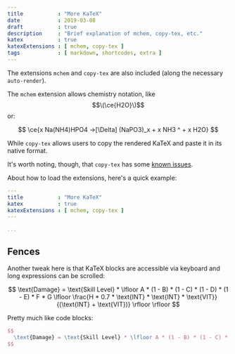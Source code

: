 ```yaml
---
title           : "More KaTeX"
date            : 2019-03-08
draft           : true
description     : "Brief explanation of mchem, copy-tex, etc."
katex           : true
katexExtensions : [ mchem, copy-tex ]
tags            : [ markdown, shortcodes, extra ]
---
```


The extensions `mchem` and `copy-tex` are also included (along the necessary `auto-render`).

The `mchem` extension allows chemistry notation, like $$\(\ce{H2O}\)$$ or:

$$
  \ce{x Na(NH4)HPO4 ->[\Delta] (NaPO3)_x + x NH3 ^ + x H2O}
$$

While `copy-tex` allows users to copy the rendered KaTeX and paste it in its native format.

It's worth noting, though, that `copy-tex` has some [known issues](https://github.com/KaTeX/KaTeX/tree/master/contrib/copy-tex#known-issues).

About how to load the extensions, here's a quick example:

```yaml
---
title           : "More KaTeX"
katex           : true
katexExtensions : [ mchem, copy-tex ]
---

...
```

## Fences

Another tweak here is that KaTeX blocks are accessible via keyboard and long expressions can be scrolled:

$$ \text{Damage} = \text{Skill Level} * \lfloor A * (1 - B) * (1 - C) * (1 - D) * (1 - E) * F * G \lfloor \frac{H * 0.7 * \text{INT} * \text{INT} * \text{VIT}}{(\text{INT} + \text{VIT})} \rfloor \rfloor $$

Pretty much like code blocks:

```latex
$$
  \text{Damage} = \text{Skill Level} * \lfloor A * (1 - B) * (1 - C) * (1 - D) * (1 - E) * F * G \lfloor \frac{H * 0.7 * \text{INT} * \text{INT} * \text{VIT}}{(\text{INT} + \text{VIT})} \rfloor \rfloor
$$
```
